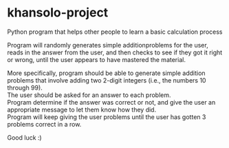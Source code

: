 # khansolo-project
Python program that helps other people to learn a basic calculation process

Program will randomly generates simple additionproblems for the user,
reads in the answer from the user, and then checks to see if they got it right or wrong,
until the user appears to have mastered the material.



More specifically, program should be able to generate simple addition problems that involve adding two 2-digit integers (i.e., the numbers 10 through 99).  
The user should be asked for an answer to each problem.  
Program determine if the answer was correct or not, and give the user an appropriate message to let them know how they did.  
Program will keep giving the user problems until the user has gotten 3 problems correct in a row.

Good luck :)
